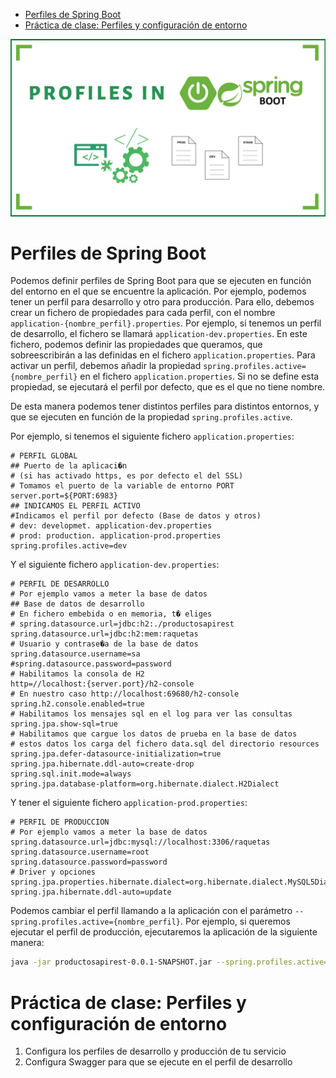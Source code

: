 - [Perfiles de Spring Boot](#perfiles-de-spring-boot)
- [Práctica de clase: Perfiles y configuración de entorno](#práctica-de-clase-perfiles-y-configuración-de-entorno)

![](../images/banner15.png)

# Perfiles de Spring Boot
Podemos definir perfiles de Spring Boot para que se ejecuten en función del entorno en el que se encuentre la aplicación. Por ejemplo, podemos tener un perfil para desarrollo y otro para producción. Para ello, debemos crear un fichero de propiedades para cada perfil, con el nombre `application-{nombre_perfil}.properties`. Por ejemplo, si tenemos un perfil de desarrollo, el fichero se llamará `application-dev.properties`. En este fichero, podemos definir las propiedades que queramos, que sobreescribirán a las definidas en el fichero `application.properties`. Para activar un perfil, debemos añadir la propiedad `spring.profiles.active={nombre_perfil}` en el fichero `application.properties`. Si no se define esta propiedad, se ejecutará el perfil por defecto, que es el que no tiene nombre.

De esta manera podemos tener distintos perfiles para distintos entornos, y que se ejecuten en función de la propiedad `spring.profiles.active`.

Por ejemplo, si tenemos el siguiente fichero `application.properties`:

```properties
# PERFIL GLOBAL
## Puerto de la aplicaci�n
# (si has activado https, es por defecto el del SSL)
# Tomamos el puerto de la variable de entorno PORT
server.port=${PORT:6983}
## INDICAMOS EL PERFIL ACTIVO
#Indicamos el perfil por defecto (Base de datos y otros)
# dev: developmet. application-dev.properties
# prod: production. application-prod.properties
spring.profiles.active=dev
```
Y el siguiente fichero `application-dev.properties`:

```properties
# PERFIL DE DESARROLLO
# Por ejemplo vamos a meter la base de datos
## Base de datos de desarrollo
# En fichero embebida o en memoria, t� eliges
# spring.datasource.url=jdbc:h2:./productosapirest
spring.datasource.url=jdbc:h2:mem:raquetas
# Usuario y contrase�a de la base de datos
spring.datasource.username=sa
#spring.datasource.password=password
# Habilitamos la consola de H2
http=//localhost:{server.port}/h2-console
# En nuestro caso http://localhost:69680/h2-console
spring.h2.console.enabled=true
# Habilitamos los mensajes sql en el log para ver las consultas
spring.jpa.show-sql=true
# Habilitamos que cargue los datos de prueba en la base de datos
# estos datos los carga del fichero data.sql del directorio resources
spring.jpa.defer-datasource-initialization=true
spring.jpa.hibernate.ddl-auto=create-drop
spring.sql.init.mode=always
spring.jpa.database-platform=org.hibernate.dialect.H2Dialect
```

Y tener el siguiente fichero `application-prod.properties`:

```properties
# PERFIL DE PRODUCCION
# Por ejemplo vamos a meter la base de datos
spring.datasource.url=jdbc:mysql://localhost:3306/raquetas
spring.datasource.username=root
spring.datasource.password=password
# Driver y opciones
spring.jpa.properties.hibernate.dialect=org.hibernate.dialect.MySQL5Dialect
spring.jpa.hibernate.ddl-auto=update
```

Podemos cambiar el perfil llamando a la aplicación con el parámetro `--spring.profiles.active={nombre_perfil}`. Por ejemplo, si queremos ejecutar el perfil de producción, ejecutaremos la aplicación de la siguiente manera:

```bash
java -jar productosapirest-0.0.1-SNAPSHOT.jar --spring.profiles.active=prod
```

# Práctica de clase: Perfiles y configuración de entorno
1. Configura los perfiles de desarrollo y producción de tu servicio
2. Configura Swagger para que se ejecute en el perfil de desarrollo
